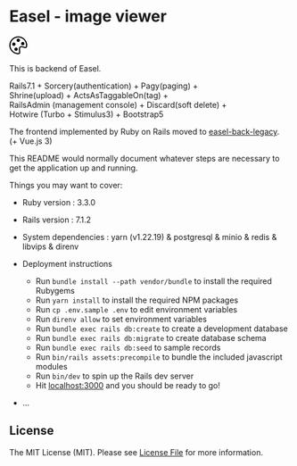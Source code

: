 # Easel - image viewer

![alt text](https://github.com/asip/easel-back/blob/main/public/palette.svg)

This is backend of Easel.

Rails7.1 + Sorcery(authentication) + Pagy(paging) +  
Shrine(upload) + ActsAsTaggableOn(tag) +  
RailsAdmin (management console) + Discard(soft delete) +  
Hotwire (Turbo + Stimulus3) + Bootstrap5

The frontend implemented by Ruby on Rails moved to [easel-back-legacy](https://github.com/asip/easel-back-legacy).  
(+ Vue.js 3)

This README would normally document whatever steps are necessary to get the
application up and running.

Things you may want to cover:

* Ruby version : 3.3.0
* Rails version : 7.1.2
* System dependencies : yarn (v1.22.19) & postgresql & minio & redis & libvips & direnv
* Deployment instructions
  * Run `bundle install --path vendor/bundle` to install the required Rubygems
  * Run `yarn install` to install the required NPM packages
  * Run `cp .env.sample .env` to edit environment variables
  * Run `direnv allow` to set environment variables
  * Run `bundle exec rails db:create` to create a development database
  * Run `bundle exec rails db:migrate` to create database schema
  * Run `bundle exec rails db:seed` to sample records
  * Run `bin/rails assets:precompile` to bundle the included javascript modules
  * Run `bin/dev` to spin up the Rails dev server
  * Hit [localhost:3000](http://localhost:3000/) and you should be ready to go!

* ...

## License

The MIT License (MIT). Please see [License File](https://github.com/asip/easel/blob/main/LICENSE-MIT.txt) for more information.
